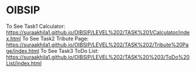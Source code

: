 # OIBSIP
To See Task1 Calculator:
https://suraakhila1.github.io/OIBSIP/LEVEL%202/TASK%201/Calculator/index.html
To See Task2 Tribute Page:
https://suraakhila1.github.io/OIBSIP/LEVEL%202/TASK%202/Tribute%20Page/index.html
To See Task3 ToDo List:
https://suraakhila1.github.io/OIBSIP/LEVEL%202/TASK%20%203/ToDo%20List/index.html
